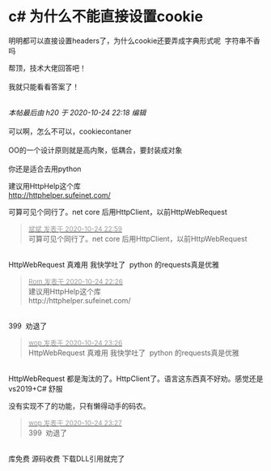 # c#  为什么不能直接设置cookie


明明都可以直接设置headers了，为什么cookie还要弄成字典形式呢&nbsp;&nbsp;字符串不香吗

帮顶，技术大佬回答吧！<br />
<br />
我就只能看看答案了！<br />
<br />
<img src="static/image/smiley/default/hug.gif" smilieid="13" border="0" alt="" /><img src="static/image/smiley/default/hug.gif" smilieid="13" border="0" alt="" /><img src="static/image/smiley/default/hug.gif" smilieid="13" border="0" alt="" />

<i class="pstatus"> 本帖最后由 h20 于 2020-10-24 22:18 编辑 </i><br />
<br />
可以啊，怎么不可以，cookiecontaner<br />
<br />
OO的一个设计原则就是高内聚，低耦合，要封装成对象<br />
<br />
你还是适合去用python<img src="static/image/smiley/yct/022.gif" smilieid="42" border="0" alt="" /> 

建议用HttpHelp这个库<br />
http://httphelper.sufeinet.com/

可算可见个同行了。net core 后用HttpClient，以前HttpWebRequest

<div class="quote"><blockquote><font size="2"><a href="https://www.hostloc.com/forum.php?mod=redirect&amp;goto=findpost&amp;pid=9348151&amp;ptid=758119" target="_blank"><font color="#999999">斌斌 发表于 2020-10-24 22:59</font></a></font><br />
可算可见个同行了。net core 后用HttpClient，以前HttpWebRequest</blockquote></div><br />
HttpWebRequest 真难用 我快学吐了&nbsp;&nbsp;python 的requests真是优雅

<div class="quote"><blockquote><font size="2"><a href="https://www.hostloc.com/forum.php?mod=redirect&amp;goto=findpost&amp;pid=9348017&amp;ptid=758119" target="_blank"><font color="#999999">Rom 发表于 2020-10-24 22:26</font></a></font><br />
建议用HttpHelp这个库<br />
http://httphelper.sufeinet.com/</blockquote></div><br />
399&nbsp;&nbsp;劝退了

<div class="quote"><blockquote><font size="2"><a href="https://www.hostloc.com/forum.php?mod=redirect&amp;goto=findpost&amp;pid=9348217&amp;ptid=758119" target="_blank"><font color="#999999">wop 发表于 2020-10-24 23:26</font></a></font><br />
HttpWebRequest 真难用 我快学吐了&nbsp;&nbsp;python 的requests真是优雅</blockquote></div><br />
HttpWebRequest 都是淘汰的了。HttpClient了。语言这东西真不好劝。感觉还是vs2019+C# 舒服

没有实现不了的功能，只有懒得动手的码农。

<div class="quote"><blockquote><font size="2"><a href="https://www.hostloc.com/forum.php?mod=redirect&amp;goto=findpost&amp;pid=9348218&amp;ptid=758119" target="_blank"><font color="#999999">wop 发表于 2020-10-24 23:27</font></a></font><br />
399&nbsp;&nbsp;劝退了</blockquote></div><br />
库免费 源码收费 下载DLL引用就完了
